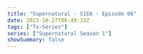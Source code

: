```yaml
---
title: "Supernatural - S1E6 - Episode 06"
date: 2023-10-27T06:49:33Z
tags: ["Tv-Series"]
series: ["Supernatural Season 1"]
showSummary: false
---
```


  <mux-player stream-type="on-demand"
  src="https://kp3d-my.sharepoint.com/personal/ryoo_kp3d_onmicrosoft_com/_layouts/15/download.aspx?share=ETfLwKNxCHVAkMOTmhHp7MEBHdF0mobu9S5Lvu_RNnGWjA" prefer-playback="mse" controls>
  </mux-player>
  
  
  <script src="https://cdn.jsdelivr.net/npm/@mux/mux-player"></script>
  
 <script type="application/ld+json">
 {
  "@context": "https://schema.org/",
  "@type": "VideoObject",
  "name": "Supernatural - S1E6 - Episode 06",
  "contentUrl": "https://stream.mux.com/01rgXfSQEEyOZLs216LAya59fa5MT8MZ5n8NpnuvKAUc.m3u8",
  "thumbnailUrl": "https://www.themoviedb.org/t/p/original/rTS409d3GgcPDjdc9ut2khzHDp3.jpg?width=314&fit_mode=preserve&time=25",
  "uploadDate": "2023-10-27T06:49:33Z",
}

</script>